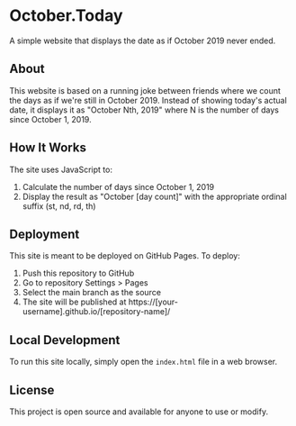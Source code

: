# October.Today

A simple website that displays the date as if October 2019 never ended.

## About

This website is based on a running joke between friends where we count the days as if we're still in October 2019. Instead of showing today's actual date, it displays it as "October Nth, 2019" where N is the number of days since October 1, 2019.

## How It Works

The site uses JavaScript to:
1. Calculate the number of days since October 1, 2019
2. Display the result as "October [day count]" with the appropriate ordinal suffix (st, nd, rd, th)

## Deployment

This site is meant to be deployed on GitHub Pages. To deploy:

1. Push this repository to GitHub
2. Go to repository Settings > Pages
3. Select the main branch as the source
4. The site will be published at https://[your-username].github.io/[repository-name]/

## Local Development

To run this site locally, simply open the `index.html` file in a web browser.

## License

This project is open source and available for anyone to use or modify. 